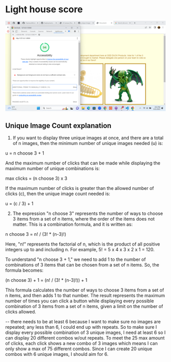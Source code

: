 # Light house score

![Light House score](img/Screenshot%20(19).png)


## Unique Image Count explanation

1. If you want to display three unique images at once, and there are a total of n images, then the minimum number of unique images needed (u) is:

u = n choose 3 + 1

And the maximum number of clicks that can be made while displaying the maximum number of unique combinations is:

max clicks = (n choose 3) x 3

If the maximum number of clicks is greater than the allowed number of clicks (c), then the unique image count needed is:

u = (c / 3) + 1


2. The expression "n choose 3" represents the number of ways to choose 3 items from a set of n items, where the order of the items does not matter. This is a combination formula, and it is written as:

n choose 3 = n! / (3! * (n-3)!)

Here, "n!" represents the factorial of n, which is the product of all positive integers up to and including n. For example, 5! = 5 x 4 x 3 x 2 x 1 = 120.

To understand "n choose 3 + 1," we need to add 1 to the number of combinations of 3 items that can be chosen from a set of n items. So, the formula becomes:

(n choose 3) + 1 = (n! / (3! * (n-3)!)) + 1

This formula calculates the number of ways to choose 3 items from a set of n items, and then adds 1 to that number. The result represents the maximum number of times you can click a button while displaying every possible combination of 3 items from a set of n items, given a limit on the number of clicks allowed.


-- there needs to be at least 6 because I want to make sure no images are repeated; any less than 6, I could end up with repeats. So to make sure I display every possible combination of 3 unique images, I need at least 6 so I can display 20 different combos w/out repeats. To meet the 25 max amount of clicks, each click shows a new combo of 3 images which means I can only show a max of 75 different combos. Since I can create 20 unique combos with 6 unique images, I should aim for 6.
